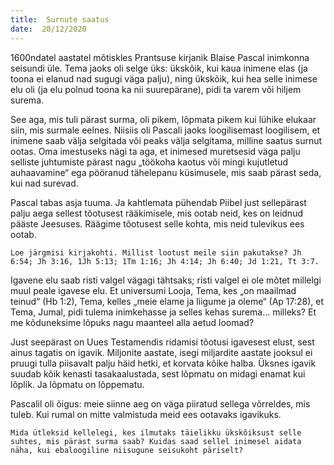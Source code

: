 ```yaml
---
title:  Surnute saatus  
date:  20/12/2020  
---
```


1600ndatel aastatel mõtiskles Prantsuse kirjanik Blaise Pascal inimkonna seisundi üle. Tema jaoks oli selge üks: ükskõik, kui kaua inimene elas (ja toona ei elanud nad sugugi väga palju), ning ükskõik, kui hea selle inimese elu oli (ja elu polnud toona ka nii suurepärane), pidi ta varem või hiljem surema.

See aga, mis tuli pärast surma, oli pikem, lõpmata pikem kui lühike elukaar siin, mis surmale eelnes. Niisiis oli Pascali jaoks loogilisemast loogilisem, et inimene saab välja selgitada või peaks välja selgitama, milline saatus surnut ootas. Oma imestuseks nägi ta aga, et inimesed muretsesid väga palju selliste juhtumiste pärast nagu „töökoha kaotus või mingi kujutletud auhaavamine“ ega pööranud tähelepanu küsimusele, mis saab pärast seda, kui nad surevad.

Pascal tabas asja tuuma. Ja kahtlemata pühendab Piibel just sellepärast palju aega sellest tõotusest rääkimisele, mis ootab neid, kes on leidnud pääste Jeesuses. Räägime tõotusest selle kohta, mis neid tulevikus ees ootab.

`Loe järgmisi kirjakohti. Millist lootust meile siin pakutakse? Jh 6:54; Jh 3:16, 1Jh 5:13; 1Tm 1:16; Jh 4:14; Jh 6:40; Jd 1:21, Tt 3:7.`

Igavene elu saab risti valgel vägagi tähtsaks; risti valgel ei ole mõtet millelgi muul peale igavese elu. Et universumi Looja, Tema, kes „on maailmad teinud“ (Hb 1:2), Tema, kelles „meie elame ja liigume ja oleme“ (Ap 17:28), et Tema, Jumal, pidi tulema inimkehasse ja selles kehas surema… milleks? Et me kõduneksime lõpuks nagu maanteel alla aetud loomad?

Just seepärast on Uues Testamendis ridamisi tõotusi igavesest elust, sest ainus tagatis on igavik. Miljonite aastate, isegi miljardite aastate jooksul ei pruugi tulla piisavalt palju häid hetki, et korvata kõike halba. Üksnes igavik suudab kõik kenasti tasakaalustada, sest lõpmatu on midagi enamat kui lõplik. Ja lõpmatu on lõppematu.

Pascalil oli õigus: meie siinne aeg on väga piiratud sellega võrreldes, mis tuleb. Kui rumal on mitte valmistuda meid ees ootavaks igavikuks.

`Mida ütleksid kellelegi, kes ilmutaks täielikku ükskõiksust selle suhtes, mis pärast surma saab? Kuidas saad sellel inimesel aidata näha, kui ebaloogiline niisugune seisukoht päriselt?`